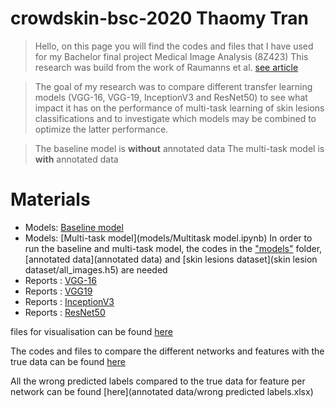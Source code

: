 # crowdskin-bsc-2020 Thaomy Tran

> Hello, on this page you will find the codes and files that I have used for my Bachelor final project Medical Image Analysis (8Z423)
This research was build from the work of Raumanns et al. [see article](https://arxiv.org/pdf/2004.14745.pdf)

> The goal of my research was to compare different transfer learning models (VGG-16, VGG-19, InceptionV3 and ResNet50) to see what impact it has on the performance of multi-task learning  of skin lesions classifications
and to investigate which models may be combined to optimize the latter performance. 

> The baseline model is **without** annotated data
> The multi-task model is **with** annotated data

# Materials

- Models: [Baseline model](models/Baseline.ipynb)
- Models: [Multi-task model](models/Multitask model.ipynb)
In order to run the baseline and multi-task model, the codes in the ["models"](models) folder, [annotated data](annotated data) and [skin lesions dataset](skin lesion dataset/all_images.h5)  are needed
- Reports : [VGG-16](VGG16)
- Reports : [VGG19](VGG19)
- Reports : [InceptionV3](inceptionV3)
- Reports : [ResNet50](ResNet50)

files for visualisation can be found [here](Visualisation)

The codes and files to compare the different networks and features with the true data can be found [here](Codes)

All the wrong predicted labels compared to the true data for feature per network can be found [here](annotated data/wrong predicted labels.xlsx)


